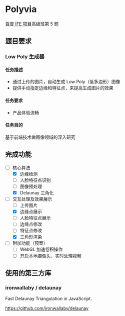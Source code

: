 # Polyvia

<a href="https://github.com/baidu-ife/ife">百度 IFE 项目</a>高级班第 5 题

## 题目要求

### Low Poly 生成器

#### 任务描述

- 通过上传的图片，自动生成 Low Poly（低多边形）图像
- 提供手动指定边缘和特征点，来提高生成图片的效果

#### 任务要求

- 产品体验流畅

#### 任务目的

基于前端技术做图像领域的深入研究

## 完成功能

- [ ] 核心算法
  - [x] 边缘检测
  - [ ] 人脸特征点识别
  - [ ] 图像预处理
  - [x] Delaunay 三角化
- [ ] 交互处理及效果展示
  - [ ] 上传图片
  - [x] 边缘点展示
  - [ ] 人脸特征点展示
  - [ ] 边缘点修改
  - [ ] 特征点修改
  - [x] 三角形渲染
- [ ] 附加功能（预案）
  - [ ] WebGL 加速卷积操作
  - [ ] 开启本地摄像头，实时处理视频

## 使用的第三方库

### ironwallaby / delaunay

Fast Delaunay Triangulation in JavaScript.

https://github.com/ironwallaby/delaunay
